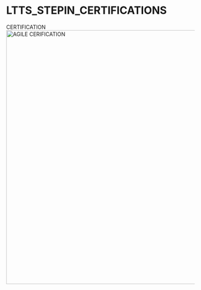 # LTTS_STEPIN_CERTIFICATIONS
CERTIFICATION
<img width="1355" height="678" alt="AGILE CERIFICATION" src="https://github.com/user-attachments/assets/5b40c6ae-38ec-4a43-a5a6-e915c1a35010" />

